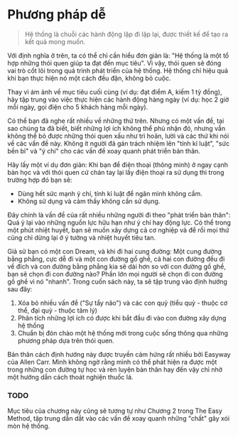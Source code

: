 # Phương pháp dễ

> Hệ thống là chuỗi các hành động lặp đi lặp lại, được thiết kế để tạo ra kết quả mong muốn.

Với định nghĩa ở trên, ta có thể chỉ cần hiểu đơn giản là: "Hệ thống là một tổ hợp những thói quen giúp ta đạt đến mục tiêu". Vì vậy, thói quen sẽ đóng vai trò cốt lõi trong quá trình phát triển của hệ thống. Hệ thống chỉ hiệu quả khi bạn thực hiện nó một cách đều đặn, không bỏ cuộc.

Thay vì ám ảnh về mục tiêu cuối cùng (ví dụ: đạt điểm A, kiếm 1 tỷ đồng), hãy tập trung vào việc thực hiện các hành động hàng ngày (ví dụ: học 2 giờ mỗi ngày, gọi điện cho 5 khách hàng mỗi ngày).

Có thể bạn đã nghe rất nhiều về những thứ trên. Nhưng có một vấn đề, tại sao chúng ta đã biết, biết những lợi ích không thể phủ nhận đó, nhưng vẫn không thể bỏ được những thói quen xấu như trì hoãn, lười và các thứ khi nói về các vấn đề này. Không ít người đã gán trách nhiệm lên "tính kỉ luật", "sức bền bỉ" và "ý chí" cho các vấn đề xoay quanh phát triển bản thân.

Hãy lấy một ví dụ đơn giản: Khi bạn để điện thoại (thông minh) ở ngay cạnh bàn học và với thói quen cứ chán tay lại lấy điện thoại ra sử dụng thì trong trường hợp đó bạn sẽ:

- Dùng hết sức mạnh ý chí, tính kỉ luật để ngăn mình không cầm.
- Không sử dụng và cảm thấy không cần sử dụng.

Đây chính là vấn đề của rất nhiều những người đi theo "phát triển bản thân": Quá ỷ lại vào những nguồn lực hữu hạn như ý chí hay động lực. Có thể trong một phút nhiệt huyết, bạn sẽ muốn xây dựng cả cơ nghiệp và để rồi mọi thứ cũng chỉ dừng lại ở ý tưởng và nhiệt huyết tiêu tan.

Giả sử bạn có một con Dream, và khi đi hai cung đường: Một cung đường bằng phẳng, cực dễ đi và một con đường gồ ghề, cả hai con đường đều đi về đích và con đường bằng phẳng kia sẽ dài hơn so với con đường gồ ghề, bạn sẽ chọn đi con đường nào? Phần lớn mọi người sẽ chọn đi con đường gồ ghề vì nó "nhanh". Trong cuốn sách này, ta sẽ tập trung vào định hướng sau đây:

1. Xóa bỏ nhiều vấn đề ("Sự tẩy não") và các con quỷ (tiểu quỷ - thuộc cơ thể, đại quỷ - thuộc tâm lý)
2. Phân tích những lợi ích có được khi bắt đầu đi vào con đường xây dựng hệ thống
3. Chuẩn bị đón chào một hệ thống mới trong cuộc sống thông qua những phương pháp dựa trên thói quen.

Bản thân cách định hướng này được truyền cảm hứng rất nhiều bởi Easyway của Allen Carr. Mình không ngờ rằng mình có thể phát hiện ra được một trong những con đường tự học và rèn luyện bản thân hay đến vậy chỉ nhờ một hướng dẫn cách thoát nghiện thuốc lá.


### TODO
Mục tiêu của chương này cũng sẽ tương tự như Chương 2 trong The Easy Method, tập trung dẫn dắt vào các vấn đề xoay quanh những "chất" gây xói mòn hệ thống.


